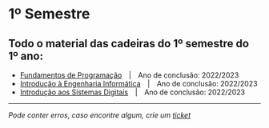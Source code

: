 # 1º Semestre
## Todo o material das cadeiras do 1º semestre do 1º ano:

- [Fundamentos de Programação](https://github.com/TiagoRG/uaveiro-leci/tree/master/1ano/1semestre/fp)&emsp;|&emsp;Ano de conclusão: 2022/2023
- [Introdução à Engenharia Informática](https://github.com/TiagoRG/uaveiro-leci/tree/master/1ano/1semestre/iei)&emsp;|&emsp;Ano de conclusão: 2022/2023
- [Introdução aos Sistemas Digitais](https://github.com/TiagoRG/uaveiro-leci/tree/master/1ano/1semestre/isd)&emsp;|&emsp;Ano de conclusão: 2022/2023

---
*Pode conter erros, caso encontre algum, crie um* [*ticket*](https://github.com/TiagoRG/uaveiro-leci/issues/new)